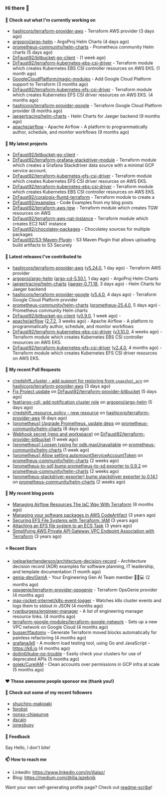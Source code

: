 ### Hi there 👋

#### 👷 Check out what I'm currently working on

- [hashicorp/terraform-provider-aws](https://github.com/hashicorp/terraform-provider-aws) - Terraform AWS provider (3 days ago)
- [argoproj/argo-helm](https://github.com/argoproj/argo-helm) - ArgoProj Helm Charts (4 days ago)
- [prometheus-community/helm-charts](https://github.com/prometheus-community/helm-charts) - Prometheus community Helm charts (5 days ago)
- [DrFaust92/bitbucket-go-client](https://github.com/DrFaust92/bitbucket-go-client) -  (1 week ago)
- [DrFaust92/terraform-kubernetes-ebs-csi-driver](https://github.com/DrFaust92/terraform-kubernetes-ebs-csi-driver) - Terraform module which creates Kubernetes EBS CSI controller resources on AWS EKS. (1 month ago)
- [GoogleCloudPlatform/magic-modules](https://github.com/GoogleCloudPlatform/magic-modules) - Add Google Cloud Platform support to Terraform (3 months ago)
- [DrFaust92/terraform-kubernetes-efs-csi-driver](https://github.com/DrFaust92/terraform-kubernetes-efs-csi-driver) - Terraform module which creates Kubernetes EFS CSI driver resources on AWS EKS. (4 months ago)
- [hashicorp/terraform-provider-google](https://github.com/hashicorp/terraform-provider-google) - Terraform Google Cloud Platform provider (8 months ago)
- [jaegertracing/helm-charts](https://github.com/jaegertracing/helm-charts) - Helm Charts for Jaeger backend (9 months ago)
- [apache/airflow](https://github.com/apache/airflow) - Apache Airflow - A platform to programmatically author, schedule, and monitor workflows (9 months ago)

#### 🌱 My latest projects

- [DrFaust92/bitbucket-go-client](https://github.com/DrFaust92/bitbucket-go-client) - 
- [DrFaust92/terraform-grafana-stackdriver-module](https://github.com/DrFaust92/terraform-grafana-stackdriver-module) - Terraform module which creates a Grafana Stackdriver data source with a minimal GCP service account.
- [DrFaust92/terraform-kubernetes-efs-csi-driver](https://github.com/DrFaust92/terraform-kubernetes-efs-csi-driver) - Terraform module which creates Kubernetes EFS CSI driver resources on AWS EKS.
- [DrFaust92/terraform-kubernetes-ebs-csi-driver](https://github.com/DrFaust92/terraform-kubernetes-ebs-csi-driver) - Terraform module which creates Kubernetes EBS CSI controller resources on AWS EKS.
- [DrFaust92/coralogix-fluntd-terraform](https://github.com/DrFaust92/coralogix-fluntd-terraform) - Terraform module to create a 
- [DrFaust92/examples](https://github.com/DrFaust92/examples) - Code Examples from my blog posts
- [DrFaust92/terraform-aws-tgw](https://github.com/DrFaust92/terraform-aws-tgw) - Terraform module which creates TGW resources on AWS
- [DrFaust92/terraform-aws-nat-instance](https://github.com/DrFaust92/terraform-aws-nat-instance) - Terraform module which creates EC2 NAT instance
- [DrFaust92/chocolatey-packages](https://github.com/DrFaust92/chocolatey-packages) - Chocolatey sources for multiple packages
- [DrFaust92/S3-Maven-Plugin](https://github.com/DrFaust92/S3-Maven-Plugin) - S3 Maven Plugin that allows uploading build artifacts to S3 Securely

#### 🔭 Latest releases I've contributed to

- [hashicorp/terraform-provider-aws](https://github.com/hashicorp/terraform-provider-aws) ([v5.24.0](https://github.com/hashicorp/terraform-provider-aws/releases/tag/v5.24.0), 1 day ago) - Terraform AWS provider
- [argoproj/argo-helm](https://github.com/argoproj/argo-helm) ([argo-cd-5.50.1](https://github.com/argoproj/argo-helm/releases/tag/argo-cd-5.50.1), 1 day ago) - ArgoProj Helm Charts
- [jaegertracing/helm-charts](https://github.com/jaegertracing/helm-charts) ([jaeger-0.71.18](https://github.com/jaegertracing/helm-charts/releases/tag/jaeger-0.71.18), 3 days ago) - Helm Charts for Jaeger backend
- [hashicorp/terraform-provider-google](https://github.com/hashicorp/terraform-provider-google) ([v5.4.0](https://github.com/hashicorp/terraform-provider-google/releases/tag/v5.4.0), 4 days ago) - Terraform Google Cloud Platform provider
- [prometheus-community/helm-charts](https://github.com/prometheus-community/helm-charts) ([prometheus-25.4.0](https://github.com/prometheus-community/helm-charts/releases/tag/prometheus-25.4.0), 5 days ago) - Prometheus community Helm charts
- [DrFaust92/bitbucket-go-client](https://github.com/DrFaust92/bitbucket-go-client) ([v0.9.0](https://github.com/DrFaust92/bitbucket-go-client/releases/tag/v0.9.0), 1 week ago) - 
- [apache/airflow](https://github.com/apache/airflow) ([2.7.2](https://github.com/apache/airflow/releases/tag/2.7.2), 3 weeks ago) - Apache Airflow - A platform to programmatically author, schedule, and monitor workflows
- [DrFaust92/terraform-kubernetes-ebs-csi-driver](https://github.com/DrFaust92/terraform-kubernetes-ebs-csi-driver) ([v3.10.0](https://github.com/DrFaust92/terraform-kubernetes-ebs-csi-driver/releases/tag/v3.10.0), 4 weeks ago) - Terraform module which creates Kubernetes EBS CSI controller resources on AWS EKS.
- [DrFaust92/terraform-kubernetes-efs-csi-driver](https://github.com/DrFaust92/terraform-kubernetes-efs-csi-driver) ([v2.4.0](https://github.com/DrFaust92/terraform-kubernetes-efs-csi-driver/releases/tag/v2.4.0), 4 months ago) - Terraform module which creates Kubernetes EFS CSI driver resources on AWS EKS.

#### 🔨 My recent Pull Requests

- [r/redshift_cluster - add support for restoring from `snapshot_arn`](https://github.com/hashicorp/terraform-provider-aws/pull/34181) on [hashicorp/terraform-provider-aws](https://github.com/hashicorp/terraform-provider-aws) (3 days ago)
- [Fix Project update](https://github.com/DrFaust92/terraform-provider-bitbucket/pull/182) on [DrFaust92/terraform-provider-bitbucket](https://github.com/DrFaust92/terraform-provider-bitbucket) (5 days ago)
- [feat(argo-cd): add notification cluster role](https://github.com/argoproj/argo-helm/pull/2315) on [argoproj/argo-helm](https://github.com/argoproj/argo-helm) (5 days ago)
- [r/redshift_resource_policy - new resource](https://github.com/hashicorp/terraform-provider-aws/pull/34149) on [hashicorp/terraform-provider-aws](https://github.com/hashicorp/terraform-provider-aws) (6 days ago)
- [[prometheus] Upgrade Prometheus, update deps](https://github.com/prometheus-community/helm-charts/pull/3947) on [prometheus-community/helm-charts](https://github.com/prometheus-community/helm-charts) (6 days ago)
- [Webhook secret (repo and workspace)](https://github.com/DrFaust92/terraform-provider-bitbucket/pull/181) on [DrFaust92/terraform-provider-bitbucket](https://github.com/DrFaust92/terraform-provider-bitbucket) (1 week ago)
- [[prometheus] Loosen typing for pdb.maxUnavailable](https://github.com/prometheus-community/helm-charts/pull/3927) on [prometheus-community/helm-charts](https://github.com/prometheus-community/helm-charts) (1 week ago)
- [[prometheus] Allow setting automountServiceAccountToken](https://github.com/prometheus-community/helm-charts/pull/3911) on [prometheus-community/helm-charts](https://github.com/prometheus-community/helm-charts) (2 weeks ago)
- [[prometheus-to-sd] bump prometheus-to-sd  exporter to 0.9.2](https://github.com/prometheus-community/helm-charts/pull/3899) on [prometheus-community/helm-charts](https://github.com/prometheus-community/helm-charts) (2 weeks ago)
- [[prometheus-stackdriver-exporter] bump stackdriver exporter to 0.14.1](https://github.com/prometheus-community/helm-charts/pull/3898) on [prometheus-community/helm-charts](https://github.com/prometheus-community/helm-charts) (2 weeks ago)

#### 📜 My recent blog posts

- [Managing Airflow Resources The IaC Way With Terraform](https://engineering.placer.ai/managing-airflow-resources-the-iac-way-with-terraform-ea5b8db573ad?source=rss-cac402f06fa8------2) (8 months ago)
- [Managing your software packages in AWS CodeArtifact](https://medium.com/@ilia.lazebnik/managing-your-software-packages-in-aws-codeartifact-12d00053e243?source=rss-cac402f06fa8------2) (3 years ago)
- [Securing EFS File Systems with Terraform: IAM](https://medium.com/@ilia.lazebnik/securing-efs-file-systems-with-terraform-iam-d2a066c198ab?source=rss-cac402f06fa8------2) (3 years ago)
- [Attaching an EFS file system to an ECS Task](https://medium.com/@ilia.lazebnik/attaching-an-efs-file-system-to-an-ecs-task-7bd15b76a6ef?source=rss-cac402f06fa8------2) (3 years ago)
- [Simplifying AWS Private API Gateway VPC Endpoint Association with Terraform](https://medium.com/@ilia.lazebnik/simplifying-aws-private-api-gateway-vpc-endpoint-association-with-terraform-b379a247afbf?source=rss-cac402f06fa8------2) (3 years ago)

#### ⭐ Recent Stars

- [joelparkerhenderson/architecture-decision-record](https://github.com/joelparkerhenderson/architecture-decision-record) - Architecture decision record (ADR) examples for software planning, IT leadership, and template documentation (1 month ago)
- [genia-dev/GeniA](https://github.com/genia-dev/GeniA) - Your Engineering Gen AI Team member 🧬🤖💻 (2 months ago)
- [opsgenie/terraform-provider-opsgenie](https://github.com/opsgenie/terraform-provider-opsgenie) - Terraform OpsGenie provider (4 months ago)
- [max-rocket-internet/k8s-event-logger](https://github.com/max-rocket-internet/k8s-event-logger) - Watches k8s cluster events and logs them to stdout in JSON (4 months ago)
- [ryanburgess/engineer-manager](https://github.com/ryanburgess/engineer-manager) - A list of engineering manager resource links. (4 months ago)
- [terraform-google-modules/terraform-google-network](https://github.com/terraform-google-modules/terraform-google-network) - Sets up a new VPC network on Google Cloud (4 months ago)
- [busser/tfautomv](https://github.com/busser/tfautomv) - Generate Terraform moved blocks automatically for painless refactoring (4 months ago)
- [grafana/k6](https://github.com/grafana/k6) - A modern load testing tool, using Go and JavaScript - https://k6.io (4 months ago)
- [doitintl/kube-no-trouble](https://github.com/doitintl/kube-no-trouble) - Easily check your clusters for use of deprecated APIs (5 months ago)
- [gojek/CureIAM](https://github.com/gojek/CureIAM) - Clean accounts over permissions in GCP infra at scale (5 months ago)

#### ❤️ These awesome people sponsor me (thank you!)


#### 👯 Check out some of my recent followers

- [shuichiro-makigaki](https://github.com/shuichiro-makigaki)
- [fprobst](https://github.com/fprobst)
- [nonso-chiagunye](https://github.com/nonso-chiagunye)
- [dscain](https://github.com/dscain)
- [jonesbusy](https://github.com/jonesbusy)

#### 💬 Feedback

Say Hello, I don't bite!

#### 📫 How to reach me

- LinkedIn: https://www.linkedin.com/in/ilialaz/
- Blog: https://medium.com/@ilia.lazebnik

Want your own self-generating profile page? Check out [readme-scribe](https://github.com/muesli/readme-scribe)!

